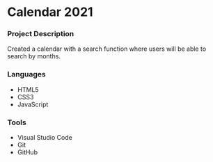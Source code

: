 # Calendar 2021

### Project Description

Created a calendar with a search function where users will be able to search by months. 

### Languages

* HTML5
* CSS3
* JavaScript

### Tools

* Visual Studio Code
* Git
* GitHub

